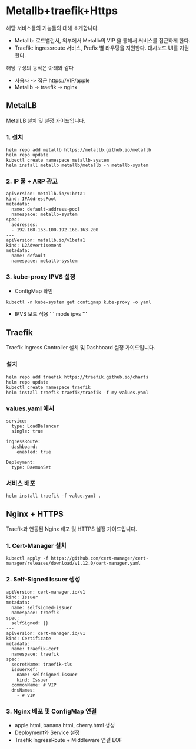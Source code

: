 # Metallb+traefik+Https

해당 서비스들의 기능들의 대해 소개합니다.

- Metallb: 로드밸런서, 외부에서 Metallb의 VIP 을 통해서 서비스를 접근하게 한다.
- Traefik: ingressroute 서비스, Prefix 별 라우팅을 지원한다. 대시보드 UI를 지원한다.

해당 구성의 동작은 아래와 같다 

- 사용자 -> 접근 https://VIP/apple
- Metallb -> traefik -> nginx


## MetalLB

MetalLB 설치 및 설정 가이드입니다.

### 1. 설치
```
helm repo add metallb https://metallb.github.io/metallb
helm repo update
kubectl create namespace metallb-system
helm install metallb metallb/metallb -n metallb-system
```

### 2. IP 풀 + ARP 광고
```
apiVersion: metallb.io/v1beta1
kind: IPAddressPool
metadata:
  name: default-address-pool
  namespace: metallb-system
spec:
  addresses:
  - 192.168.163.100-192.168.163.200
---
apiVersion: metallb.io/v1beta1
kind: L2Advertisement
metadata:
  name: default
  namespace: metallb-system
```

### 3. kube-proxy IPVS 설정
- ConfigMap 확인
```
kubectl -n kube-system get configmap kube-proxy -o yaml
```

- IPVS 모드 적용
'''
mode ipvs
'''

## Traefik

Traefik Ingress Controller 설치 및 Dashboard 설정 가이드입니다.

### 설치
```
helm repo add traefik https://traefik.github.io/charts
helm repo update
kubectl create namespace traefik
helm install traefik traefik/traefik -f my-values.yaml
```

### values.yaml 예시
```
service:
  type: LoadBalancer
  single: true

ingressRoute:
  dashboard:
    enabled: true

Deployment:
  type: DaemonSet
```

### 서비스 배포
```
helm install traefik -f value.yaml .
```

## Nginx + HTTPS

Traefik과 연동된 Nginx 배포 및 HTTPS 설정 가이드입니다.

### 1. Cert-Manager 설치
```
kubectl apply -f https://github.com/cert-manager/cert-manager/releases/download/v1.12.0/cert-manager.yaml
```

### 2. Self-Signed Issuer 생성
```
apiVersion: cert-manager.io/v1
kind: Issuer
metadata:
  name: selfsigned-issuer
  namespace: traefik
spec:
  selfSigned: {}
---
apiVersion: cert-manager.io/v1
kind: Certificate
metadata:
  name: traefik-cert
  namespace: traefik
spec:
  secretName: traefik-tls
  issuerRef:
    name: selfsigned-issuer
    kind: Issuer
  commonName: # VIP 
  dnsNames:
    - # VIP
```

### 3. Nginx 배포 및 ConfigMap 연결
- apple.html, banana.html, cherry.html 생성
- Deployment와 Service 설정
- Traefik IngressRoute + Middleware 연결
EOF
